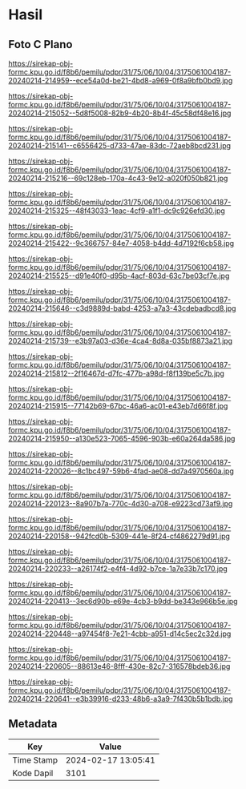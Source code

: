 # Hasil

## Foto C Plano

https://sirekap-obj-formc.kpu.go.id/f8b6/pemilu/pdpr/31/75/06/10/04/3175061004187-20240214-214959--ece54a0d-be21-4bd8-a969-0f8a9bfb0bd9.jpg

https://sirekap-obj-formc.kpu.go.id/f8b6/pemilu/pdpr/31/75/06/10/04/3175061004187-20240214-215052--5d8f5008-82b9-4b20-8b4f-45c58df48e16.jpg

https://sirekap-obj-formc.kpu.go.id/f8b6/pemilu/pdpr/31/75/06/10/04/3175061004187-20240214-215141--c6556425-d733-47ae-83dc-72aeb8bcd231.jpg

https://sirekap-obj-formc.kpu.go.id/f8b6/pemilu/pdpr/31/75/06/10/04/3175061004187-20240214-215216--69c128eb-170a-4c43-9e12-a020f050b821.jpg

https://sirekap-obj-formc.kpu.go.id/f8b6/pemilu/pdpr/31/75/06/10/04/3175061004187-20240214-215325--48f43033-1eac-4cf9-a1f1-dc9c926efd30.jpg

https://sirekap-obj-formc.kpu.go.id/f8b6/pemilu/pdpr/31/75/06/10/04/3175061004187-20240214-215422--9c366757-84e7-4058-b4dd-4d7192f6cb58.jpg

https://sirekap-obj-formc.kpu.go.id/f8b6/pemilu/pdpr/31/75/06/10/04/3175061004187-20240214-215525--d91e40f0-d95b-4acf-803d-63c7be03cf7e.jpg

https://sirekap-obj-formc.kpu.go.id/f8b6/pemilu/pdpr/31/75/06/10/04/3175061004187-20240214-215646--c3d9889d-babd-4253-a7a3-43cdebadbcd8.jpg

https://sirekap-obj-formc.kpu.go.id/f8b6/pemilu/pdpr/31/75/06/10/04/3175061004187-20240214-215739--e3b97a03-d36e-4ca4-8d8a-035bf8873a21.jpg

https://sirekap-obj-formc.kpu.go.id/f8b6/pemilu/pdpr/31/75/06/10/04/3175061004187-20240214-215812--2f16467d-d7fc-477b-a98d-f8f139be5c7b.jpg

https://sirekap-obj-formc.kpu.go.id/f8b6/pemilu/pdpr/31/75/06/10/04/3175061004187-20240214-215915--77142b69-67bc-46a6-ac01-e43eb7d66f8f.jpg

https://sirekap-obj-formc.kpu.go.id/f8b6/pemilu/pdpr/31/75/06/10/04/3175061004187-20240214-215950--a130e523-7065-4596-903b-e60a264da586.jpg

https://sirekap-obj-formc.kpu.go.id/f8b6/pemilu/pdpr/31/75/06/10/04/3175061004187-20240214-220026--8c1bc497-59b6-4fad-ae08-dd7a4970560a.jpg

https://sirekap-obj-formc.kpu.go.id/f8b6/pemilu/pdpr/31/75/06/10/04/3175061004187-20240214-220123--8a907b7a-770c-4d30-a708-e9223cd73af9.jpg

https://sirekap-obj-formc.kpu.go.id/f8b6/pemilu/pdpr/31/75/06/10/04/3175061004187-20240214-220158--942fcd0b-5309-441e-8f24-cf4862279d91.jpg

https://sirekap-obj-formc.kpu.go.id/f8b6/pemilu/pdpr/31/75/06/10/04/3175061004187-20240214-220233--a26174f2-e4f4-4d92-b7ce-1a7e33b7c170.jpg

https://sirekap-obj-formc.kpu.go.id/f8b6/pemilu/pdpr/31/75/06/10/04/3175061004187-20240214-220413--3ec6d90b-e69e-4cb3-b9dd-be343e966b5e.jpg

https://sirekap-obj-formc.kpu.go.id/f8b6/pemilu/pdpr/31/75/06/10/04/3175061004187-20240214-220448--a97454f8-7e21-4cbb-a951-d14c5ec2c32d.jpg

https://sirekap-obj-formc.kpu.go.id/f8b6/pemilu/pdpr/31/75/06/10/04/3175061004187-20240214-220605--88613e46-8fff-430e-82c7-316578bdeb36.jpg

https://sirekap-obj-formc.kpu.go.id/f8b6/pemilu/pdpr/31/75/06/10/04/3175061004187-20240214-220641--e3b39916-d233-48b6-a3a9-7f430b5b1bdb.jpg


## Metadata

| Key        | Value               |
| ---------- | ------------------- |
| Time Stamp | 2024-02-17 13:05:41 |
| Kode Dapil | 3101                |



